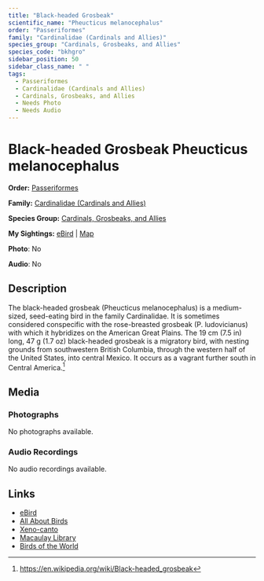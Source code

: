 ```yaml
---
title: "Black-headed Grosbeak"
scientific_name: "Pheucticus melanocephalus"
order: "Passeriformes"
family: "Cardinalidae (Cardinals and Allies)"
species_group: "Cardinals, Grosbeaks, and Allies"
species_code: "bkhgro"
sidebar_position: 50
sidebar_class_name: " "
tags: 
  - Passeriformes
  - Cardinalidae (Cardinals and Allies)
  - Cardinals, Grosbeaks, and Allies
  - Needs Photo
  - Needs Audio
---
```


# Black-headed Grosbeak <span className='sci_name'>Pheucticus melanocephalus</span>

**Order:** [Passeriformes](/tags/passeriformes)

**Family:** [Cardinalidae (Cardinals and Allies)](/tags/cardinalidae-cardinals-and-allies)

**Species Group:** [Cardinals, Grosbeaks, and Allies](/tags/cardinals-grosbeaks-and-allies)

**My Sightings:** [eBird](https://ebird.org/lifelist?r=world&time=life&spp=bkhgro) | [Map](/map?species_code=bkhgro)

**Photo**: No 

**Audio**: No

## Description
The black-headed grosbeak (Pheucticus melanocephalus) is a medium-sized, seed-eating bird in the family Cardinalidae. It is sometimes considered conspecific with the rose-breasted grosbeak (P. ludovicianus) with which it hybridizes on the American Great Plains.
The 19 cm (7.5 in) long, 47 g (1.7 oz) black-headed grosbeak is a migratory bird, with nesting grounds from southwestern British Columbia, through the western half of the United States, into central Mexico. It occurs as a vagrant further south in Central America.[^1]

[^1]: https://en.wikipedia.org/wiki/Black-headed_grosbeak

## Media
### Photographs
No photographs available.

### Audio Recordings
No audio recordings available.

## Links
* [eBird](https://ebird.org/species/bkhgro) 
* [All About Birds](https://www.allaboutbirds.org/guide/bkhgro) 
* [Xeno-canto](https://www.xeno-canto.org/species/pheucticus-melanocephalus) 
* [Macaulay Library](https://search.macaulaylibrary.org/catalog?taxonCode=bkhgro&sort=rating_rank_desc)
* [Birds of the World](https://birdsoftheworld.org/bow/species/bkhgro)
